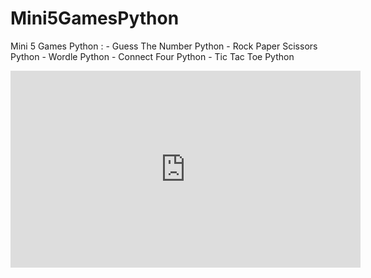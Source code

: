# Mini5GamesPython
Mini 5 Games Python : - Guess The Number Python - Rock Paper Scissors Python - Wordle Python - Connect Four Python - Tic Tac Toe Python

<iframe width="560" height="315" src="https://www.youtube.com/embed/C6M67z4_bZ8?si=5IRGeWmePb--FnAs" title="YouTube video player" frameborder="0" allow="accelerometer; autoplay; clipboard-write; encrypted-media; gyroscope; picture-in-picture; web-share" allowfullscreen></iframe>
